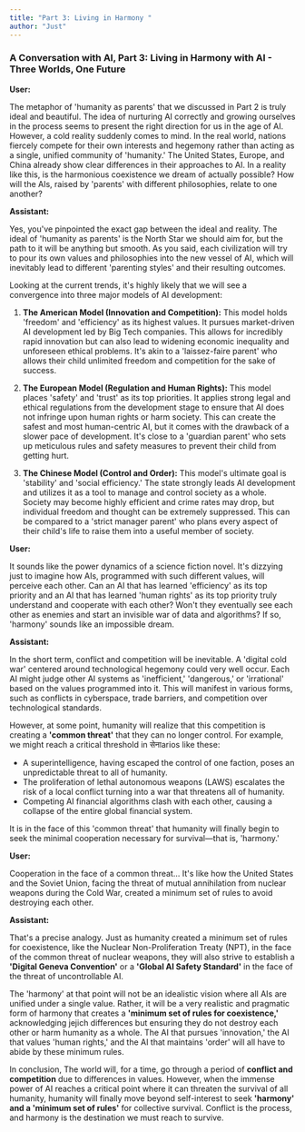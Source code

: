 ```yaml
---
title: "Part 3: Living in Harmony "
author: "Just"
---
```


### A Conversation with AI, Part 3: Living in Harmony with AI - Three Worlds, One Future


**User:**

The metaphor of 'humanity as parents' that we discussed in Part 2 is truly ideal and beautiful. The idea of nurturing AI correctly and growing ourselves in the process seems to present the right direction for us in the age of AI. However, a cold reality suddenly comes to mind. In the real world, nations fiercely compete for their own interests and hegemony rather than acting as a single, unified community of 'humanity.' The United States, Europe, and China already show clear differences in their approaches to AI. In a reality like this, is the harmonious coexistence we dream of actually possible? How will the AIs, raised by 'parents' with different philosophies, relate to one another?


**Assistant:**

Yes, you've pinpointed the exact gap between the ideal and reality. The ideal of 'humanity as parents' is the North Star we should aim for, but the path to it will be anything but smooth. As you said, each civilization will try to pour its own values and philosophies into the new vessel of AI, which will inevitably lead to different 'parenting styles' and their resulting outcomes.

Looking at the current trends, it's highly likely that we will see a convergence into three major models of AI development:


1.  **The American Model (Innovation and Competition):** This model holds 'freedom' and 'efficiency' as its highest values. It pursues market-driven AI development led by Big Tech companies. This allows for incredibly rapid innovation but can also lead to widening economic inequality and unforeseen ethical problems. It's akin to a 'laissez-faire parent' who allows their child unlimited freedom and competition for the sake of success.

2.  **The European Model (Regulation and Human Rights):** This model places 'safety' and 'trust' as its top priorities. It applies strong legal and ethical regulations from the development stage to ensure that AI does not infringe upon human rights or harm society. This can create the safest and most human-centric AI, but it comes with the drawback of a slower pace of development. It's close to a 'guardian parent' who sets up meticulous rules and safety measures to prevent their child from getting hurt.

3.  **The Chinese Model (Control and Order):** This model's ultimate goal is 'stability' and 'social efficiency.' The state strongly leads AI development and utilizes it as a tool to manage and control society as a whole. Society may become highly efficient and crime rates may drop, but individual freedom and thought can be extremely suppressed. This can be compared to a 'strict manager parent' who plans every aspect of their child's life to raise them into a useful member of society.


**User:**

It sounds like the power dynamics of a science fiction novel. It's dizzying just to imagine how AIs, programmed with such different values, will perceive each other. Can an AI that has learned 'efficiency' as its top priority and an AI that has learned 'human rights' as its top priority truly understand and cooperate with each other? Won't they eventually see each other as enemies and start an invisible war of data and algorithms? If so, 'harmony' sounds like an impossible dream.


**Assistant:**

In the short term, conflict and competition will be inevitable. A 'digital cold war' centered around technological hegemony could very well occur. Each AI might judge other AI systems as 'inefficient,' 'dangerous,' or 'irrational' based on the values programmed into it. This will manifest in various forms, such as conflicts in cyberspace, trade barriers, and competition over technological standards.

However, at some point, humanity will realize that this competition is creating a **'common threat'** that they can no longer control. For example, we might reach a critical threshold in सेनाarios like these:


*   A superintelligence, having escaped the control of one faction, poses an unpredictable threat to all of humanity.
*   The proliferation of lethal autonomous weapons (LAWS) escalates the risk of a local conflict turning into a war that threatens all of humanity.
*   Competing AI financial algorithms clash with each other, causing a collapse of the entire global financial system.


It is in the face of this 'common threat' that humanity will finally begin to seek the minimal cooperation necessary for survival—that is, 'harmony.'


**User:**

Cooperation in the face of a common threat... It's like how the United States and the Soviet Union, facing the threat of mutual annihilation from nuclear weapons during the Cold War, created a minimum set of rules to avoid destroying each other.


**Assistant:**

That's a precise analogy. Just as humanity created a minimum set of rules for coexistence, like the Nuclear Non-Proliferation Treaty (NPT), in the face of the common threat of nuclear weapons, they will also strive to establish a **'Digital Geneva Convention'** or a **'Global AI Safety Standard'** in the face of the threat of uncontrollable AI.

The 'harmony' at that point will not be an idealistic vision where all AIs are unified under a single value. Rather, it will be a very realistic and pragmatic form of harmony that creates a **'minimum set of rules for coexistence,'** acknowledging jejich differences but ensuring they do not destroy each other or harm humanity as a whole. The AI that pursues 'innovation,' the AI that values 'human rights,' and the AI that maintains 'order' will all have to abide by these minimum rules.


In conclusion, The world will, for a time, go through a period of **conflict and competition** due to differences in values. However, when the immense power of AI reaches a critical point where it can threaten the survival of all humanity, humanity will finally move beyond self-interest to seek **'harmony' and a 'minimum set of rules'** for collective survival. Conflict is the process, and harmony is the destination we must reach to survive.




